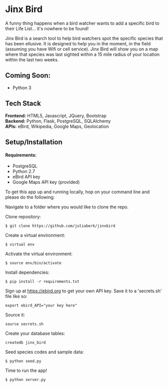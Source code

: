 # Jinx Bird

A funny thing happens when a bird watcher wants to add a specific bird to their Life List... it's nowhere to be found!

Jinx Bird is a search tool to help bird watchers spot the specific species that has been ellusive. It is designed to help you in the moment, in the field (assuming you have Wifi or cell service). Jinx Bird will show you on a map where that species was last sighted within a 15 mile radius of your location within the last two weeks.

## <a name=""></a>Coming Soon:
* Python 3

## Tech Stack
__Frontend:__  HTML5, Javascript, JQuery, Bootstrap </br>
__Backend:__  Python, Flask, PostgreSQL, SQLAlchemy </br>
__APIs:__ eBird, Wikipedia, Google Maps, Geolocation </br>

## Setup/Installation
#### Requirements:
- PostgreSQL
- Python 2.7
- eBird API key
- Google Maps API key (provided)

To get this app up and running locally, hop on your command line and please do the following:

Navigate to a folder where you would like to clone the repo.

Clone repository:
```
$ git clone https://github.com/juliaberk/jinxbird
```
Create a virtual environment:
```
$ virtual env
```
Activate the virtual environment:
```
$ source env/bin/activate
```
Install dependencies:
```
$ pip install -r requirements.txt
```
Sign up at https://ebird.org to get your own API key. Save it to a 'secrets.sh' file like so:
```
export ebird_API="your key here"
```
Source it:
```
source secrets.sh
```
Create your database tables:
```
createdb jinx_bird
```
Seed species codes and sample data:
```
$ python seed.py
```
Time to run the app!
```
$ python server.py
```
